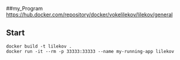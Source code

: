 
##my_Program
https://hub.docker.com/repository/docker/vokelilekov/lilekov/general
## Start

```
docker build -t lilekov .
docker run -it --rm -p 33333:33333 --name my-running-app lilekov
```
